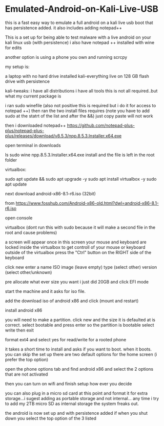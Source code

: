 # Emulated-Android-on-Kali-Live-USB
this is a fast easy way to emulate a full android on a kali live usb boot that has persistence added. it also includes adding notepad++

This is a set up for being able to test malware with a live android on your kali linux usb (with persistence) i also have notepad ++ installed with wine for edits

another option is using a phone you own and running scrcpy  

my setup is:

a laptop with no hard drive installed
kali-everything live on 128 GB flash drive with persistence

kali-tweaks:
i have all distributions
i have all tools
this is not all required..but what my current package is

i ran
sudo winefile (also not positive this is required but i do it for access to notepad ++)
then ran the two install files requires (note you have to add sudo at the statrt of the list and after the &&) just copy paste will not work

then i downloaded notepad++
https://github.com/notepad-plus-plus/notepad-plus-plus/releases/download/v8.5.3/npp.8.5.3.Installer.x64.exe

open terminal in downloads

ls
sudo wine npp.8.5.3.Installer.x64.exe
install and the file is left in the root folder

virtualbox:

sudo apt update && sudo apt upgrade -y
sudo apt install virtualbox -y
sudo apt update 


next download 
android-x86-8.1-r6.iso (32bit)

from 
https://www.fosshub.com/Android-x86-old.html?dwl=android-x86-8.1-r6.iso

open console 

virtualbox (dont run this with sudo because it will make a second file in the root and cause problems)

a screen will appear
once in this screen your mouse and keyboard are locked inside the virtualbox
to get controll of your mouse or keyboard outside of the virtualbox press the "Ctrl" button on the RIGHT side of the keyboard

click new
enter a name 
ISO image (leave empty)
type (select other)
version (select other/unknown)

pre allocate what ever size you want
i just did 20GB and click EFI mode

start the machine and it asks for iso file. 

add the download iso of android x86 and click (mount and restart)

install android x86

you will need to make a partition. 
click new and the size it is defaulted at is correct. 
select bootable and press enter so the partition is bootable
select write 
then exit

format ext4 and select yes for read/write for a rooted phone

it takes a short time to install and asks if you want to boot.
when it boots. you can skip the set up 
there are two default options for the home screen (i prefer the top option)

open the phone options tab and find android x86 and select the 2 options that are not activated

then you can turn on wifi and finish setup how ever you decide

you can also plug in a micro sd card at this point and format it for extra storage...i sugest adding as portable storage and not internal... any time i try to add my 2TB micro SD as internal storage the system freaks out. 

the android is now set up and with persistence added if when you shut down you select the top option of the 3 listed
